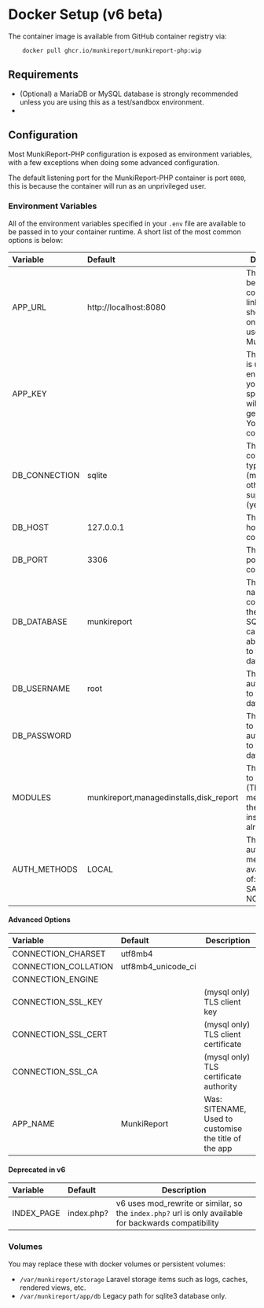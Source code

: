 # Docker Setup (v6 beta) #

The container image is available from GitHub container registry via:

        docker pull ghcr.io/munkireport/munkireport-php:wip

## Requirements ##

* (Optional) a MariaDB or MySQL database is strongly recommended unless you are using this as a test/sandbox environment.
* 

## Configuration ##

Most MunkiReport-PHP configuration is exposed as environment variables, with a few exceptions when
doing some advanced configuration.

The default listening port for the MunkiReport-PHP container is port `8080`, this is because the
container will run as an unprivileged user.

### Environment Variables ###

All of the environment variables specified in your `.env` file are available to be passed in to your
container runtime. A short list of the most common options is below:

| Variable             | Default               | Description      |
|:---------------------|:----------------------|------------------|
| APP_URL              | http://localhost:8080 | This URL will be used to construct links, and should be the one people use to access MunkiReport |
| APP_KEY              | <generated>           | The app key is used for encryption. If you do not specify one it will be generated. You must configure this |
| DB_CONNECTION        | sqlite                | The connection type, one of: (mysql, sqlite) others not supported (yet) |
| DB_HOST              | 127.0.0.1             | The database host to connect to |
| DB_PORT              | 3306                  | The database port to connect to  |
| DB_DATABASE          | munkireport           | The database name to connect to. In the case of SQLite this can be the absolute path to the database file  |
| DB_USERNAME          | root                  | The user to authenticate to the database with |
| DB_PASSWORD          | <blank>               | The password to authenticate to the database with |
| MODULES              | munkireport,managedinstalls,disk_report | The modules to enable (This doesn't mean that theyre installed already) |
| AUTH_METHODS         | LOCAL                 | The authentication method(s) available: any of: (LOCAL, SAML, NOAUTH, AD) |


#### Advanced Options ####

| Variable             | Default               | Description      |
|:---------------------|:----------------------|------------------|
| CONNECTION_CHARSET   | utf8mb4               | |
| CONNECTION_COLLATION | utf8mb4_unicode_ci    | |
| CONNECTION_ENGINE    |                       | |
| CONNECTION_SSL_KEY   |                       | (mysql only) TLS client key |
| CONNECTION_SSL_CERT  |                       | (mysql only) TLS client certificate |
| CONNECTION_SSL_CA    |                       | (mysql only) TLS certificate authority |
| APP_NAME             | MunkiReport           | Was: SITENAME, Used to customise the title of the app |



#### Deprecated in v6 ####

| Variable             | Default               | Description      |
|:---------------------|:----------------------|------------------|
| INDEX_PAGE           | index.php?            | v6 uses mod_rewrite or similar, so the `index.php?` url is only available for backwards compatibility |

### Volumes ###

You may replace these with docker volumes or persistent volumes:

* `/var/munkireport/storage` Laravel storage items such as logs, caches, rendered views, etc.
* `/var/munkireport/app/db` Legacy path for sqlite3 database only.
